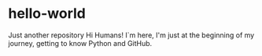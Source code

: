 # hello-world
Just another repository
Hi Humans! I`m here, I'm just at the beginning of my journey, getting to know Python and GitHub.
